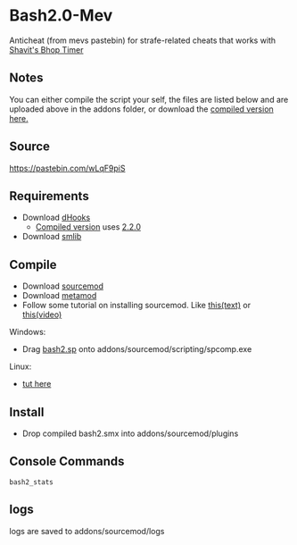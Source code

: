 # Bash2.0-Mev
Anticheat (from mevs pastebin) for strafe-related cheats that works with [Shavit's Bhop Timer](https://github.com/shavitush/bhoptimer)

## Notes
You can either compile the script your self, the files are listed below and are uploaded above in the addons folder, or download the [compiled version here.](https://github.com/isteinbrook/bash2/blob/master/bash2.smx)

## Source
https://pastebin.com/wLqF9piS

## Requirements
* Download [dHooks](https://forums.alliedmods.net/showthread.php?t=180114)
  * [Compiled version](https://github.com/isteinbrook/bash2/blob/master/bash2.smx) uses [2.2.0](http://users.alliedmods.net/~drifter/builds/dhooks/2.2/dhooks-2.2.0-hg126-linux.tar.gz)
* Download [smlib](https://github.com/splewis/smlib)

## Compile
* Download [sourcemod](https://www.sourcemod.net/downloads.php?branch=stable)
* Download [metamod](http://sourcemm.net/downloads.php?branch=stable)
* Follow some tutorial on installing sourcemod. Like [this(text)](https://wiki.alliedmods.net/Installing_SourceMod) or [this(video)](https://www.youtube.com/watch?v=7tz7XCvg75s)

Windows:
* Drag [bash2.sp](https://github.com/isteinbrook/bash2/blob/master/bash2.sp) onto addons/sourcemod/scripting/spcomp.exe

Linux:
* [tut here](https://wiki.alliedmods.net/Compiling_SourceMod_Plugins)

## Install
* Drop compiled bash2.smx into addons/sourcemod/plugins

## Console Commands
```bash2_stats```

## logs
logs are saved to addons/sourcemod/logs
